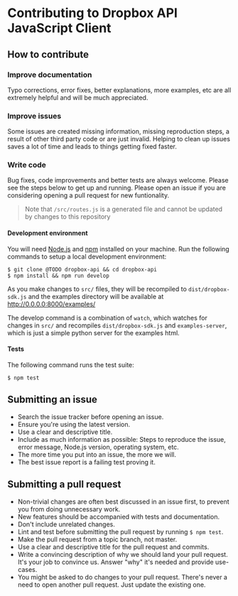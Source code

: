 # Contributing to Dropbox API JavaScript Client

## How to contribute

### Improve documentation

Typo corrections, error fixes, better explanations, more examples, etc are all extremely helpful and will be much appreciated.

### Improve issues

Some issues are created missing information, missing reproduction steps, a result of other third party code or are just invalid. Helping to clean up issues saves a lot of time and leads to things getting fixed faster.

### Write code

Bug fixes, code improvements and better tests are always welcome. Please see the steps below to get up and running. Please open an issue if you are considering opening a pull request for new funtionality.

> Note that `/src/routes.js` is a generated file and cannot be updated by changes to this repository

#### Development environment

You will need [Node.js](https://nodejs.org/en/) and [npm](https://www.npmjs.com/) installed on your machine. Run the following commands to setup a local development environment:

```console
$ git clone @TODO dropbox-api && cd dropbox-api
$ npm install && npm run develop
```

As you make changes to `src/` files, they will be recompiled to `dist/dropbox-sdk.js` and the examples directory will be available at <http://0.0.0.0:8000/examples/>

The develop command is a combination of `watch`, which watches for changes in `src/` and recompiles `dist/dropbox-sdk.js` and `examples-server`, which is just a simple python server for the examples html.

#### Tests
The following command runs the test suite:
```console
$ npm test
```

## Submitting an issue
- Search the issue tracker before opening an issue.
- Ensure you're using the latest version.
- Use a clear and descriptive title.
- Include as much information as possible: Steps to reproduce the issue, error message, Node.js version, operating system, etc.
- The more time you put into an issue, the more we will.
- The best issue report is a failing test proving it.

## Submitting a pull request
- Non-trivial changes are often best discussed in an issue first, to prevent you from doing unnecessary work.
- New features should be accompanied with tests and documentation.
- Don't include unrelated changes.
- Lint and test before submitting the pull request by running `$ npm test`.
- Make the pull request from a topic branch, not master.
- Use a clear and descriptive title for the pull request and commits.
- Write a convincing description of why we should land your pull request. It's your job to convince us. Answer "why" it's needed and provide use-cases.
- You might be asked to do changes to your pull request. There's never a need to open another pull request. Just update the existing one.
